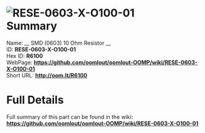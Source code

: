
![RESE-0603-X-O100-01](https://github.com/oomlout/oomlout-OOMP/blob/master/parts/RESE-0603-X-O100-01/RESE-0603-X-O100-01_420.jpg)   
Summary
=================
  
Name: __ SMD (0603) 10 Ohm Resistor __    
ID: __RESE-0603-X-O100-01__   
Hex ID: __R6100__   
WebPage: __https://github.com/oomlout/oomlout-OOMP/wiki/RESE-0603-X-O100-01__   
Short URL: __http://oom.lt/R6100__   

Full Details
==========================
Full summary of this part can be found in the wiki:   
__https://github.com/oomlout/oomlout-OOMP/wiki/RESE-0603-X-O100-01__    

